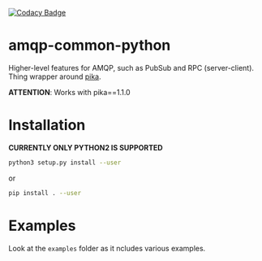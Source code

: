 [![Codacy Badge](https://api.codacy.com/project/badge/Grade/d0a18bbcbc964af0871f55608a3b5b20)](https://www.codacy.com?utm_source=github.com&amp;utm_medium=referral&amp;utm_content=robotics-4-all/amqp-common-python&amp;utm_campaign=Badge_Grade)

# amqp-common-python
Higher-level features for AMQP, such as PubSub and RPC (server-client).
Thing wrapper around [pika](https://pika.readthedocs.io/en/stable/).

**ATTENTION**: Works with pika==1.1.0

# Installation

**CURRENTLY ONLY PYTHON2 IS SUPPORTED**

```bash
python3 setup.py install --user
```

or

```bash
pip install . --user
```

# Examples

Look at the `examples` folder as it ncludes various examples.
